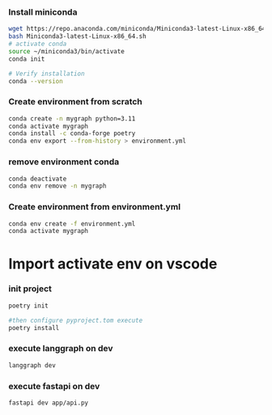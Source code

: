### Install miniconda
```bash
wget https://repo.anaconda.com/miniconda/Miniconda3-latest-Linux-x86_64.sh
bash Miniconda3-latest-Linux-x86_64.sh
# activate conda
source ~/miniconda3/bin/activate
conda init

# Verify installation
conda --version
```

### Create environment from scratch
```bash
conda create -n mygraph python=3.11
conda activate mygraph
conda install -c conda-forge poetry
conda env export --from-history > environment.yml
```

### remove environment conda
```bash
conda deactivate
conda env remove -n mygraph
```

### Create environment from environment.yml
```bash
conda env create -f environment.yml
conda activate mygraph
```
# Import activate env on vscode

### init project
```bash
poetry init

#then configure pyproject.tom execute
poetry install
```

### execute langgraph on dev
```bash
langgraph dev
```

### execute fastapi on dev
```bash
fastapi dev app/api.py
```
